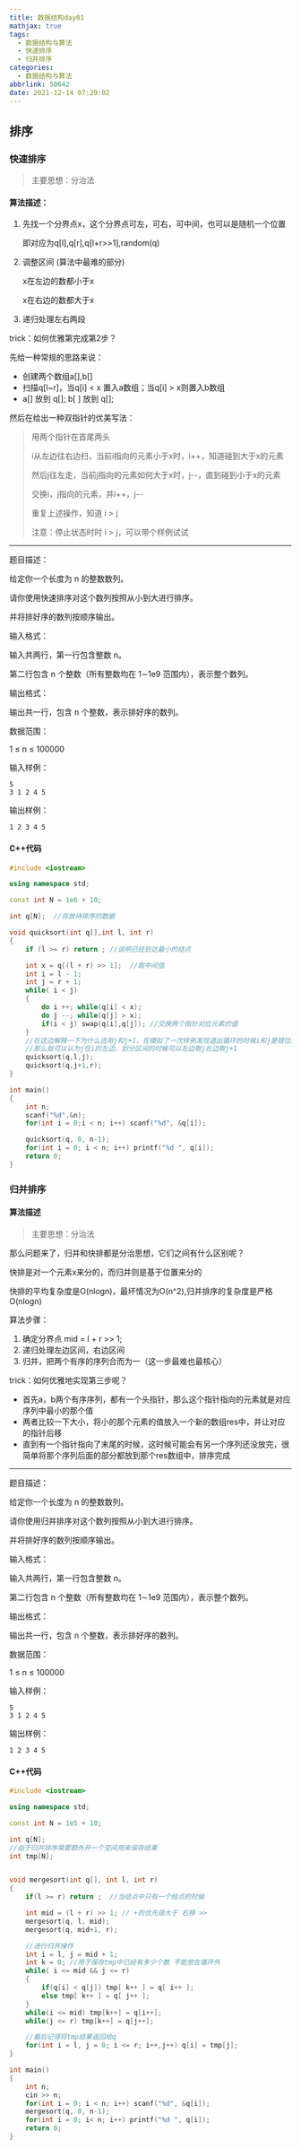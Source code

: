 ```yaml
---
title: 数据结构day01
mathjax: true
tags:
  - 数据结构与算法
  - 快速排序
  - 归并排序
categories:
  - 数据结构与算法
abbrlink: 50642
date: 2021-12-14 07:29:02
---
```


## 排序

### 快速排序 

> 主要思想：分治法

#### 算法描述：

1. 先找一个分界点x，这个分界点可左，可右，可中间，也可以是随机一个位置

   即对应为q[l],q[r],q[l+r>>1],random(q)

2. 调整区间 (算法中最难的部分)

   x在左边的数都小于x

   x在右边的数都大于x

3. 递归处理左右两段

<!--more-->

trick：如何优雅第完成第2步？

先给一种常规的思路来说：

+ 创建两个数组a[],b[]
+ 扫描q[l~r]，当q[i] < x 置入a数组；当q[i] > x则置入b数组
+ a[] 放到 q[]; b[ ] 放到 q[];

然后在给出一种双指针的优美写法：

> 用两个指针在首尾两头
>
> i从左边往右边扫，当前i指向的元素小于x时，i++，知道碰到大于x的元素
>
> 然后j往左走，当前j指向的元素如何大于x时，j--，直到碰到小于x的元素
>
> 交换i，j指向的元素，并i++，j--
>
> 重复上述操作，知道 i > j 
>
> 注意：停止状态时时 i > j，可以带个样例试试

---



题目描述：

给定你一个长度为 n 的整数数列。

请你使用快速排序对这个数列按照从小到大进行排序。

并将排好序的数列按顺序输出。



输入格式：

输入共两行，第一行包含整数 n。

第二行包含 n 个整数（所有整数均在 1∼1e9 范围内），表示整个数列。



输出格式：

输出共一行，包含 n 个整数，表示排好序的数列。



数据范围：

1 ≤ n ≤ 100000



输入样例：

```
5
3 1 2 4 5
```



输出样例：

```
1 2 3 4 5
```

#### C++代码

```c++
#include <iostream>

using namespace std;

const int N = 1e6 + 10;

int q[N];  //存放待排序的数据

void quicksort(int q[],int l, int r)
{
    if (l >= r) return ; //说明已经到达最小的结点

    int x = q[(l + r) >> 1];  //取中间值
    int i = l - 1;
    int j = r + 1;
    while( i < j)
    {
        do i ++; while(q[i] < x);
        do j --; while(q[j] > x);
        if(i < j) swap(q[i],q[j]); //交换两个指针对应元素的值
    }
    //在这边解释一下为什么选用j和j+1，在模拟了一次样例发现退出循环的时候i和j是错位的也就是说在i > j的时候退出的循环
    //那么就可以认为j在i的左边，划分区间的时候可以左边取j右边取j+1
    quicksort(q,l,j);
    quicksort(q,j+1,r);
}

int main()
{
    int n;
    scanf("%d",&n);
    for(int i = 0;i < n; i++) scanf("%d", &q[i]);

    quicksort(q, 0, n-1);
    for(int i = 0; i < n; i++) printf("%d ", q[i]);
    return 0;
}
```

### 归并排序

#### 算法描述

> 主要思想：分治法

那么问题来了，归并和快排都是分治思想，它们之间有什么区别呢？

快排是对一个元素x来分的，而归并则是基于位置来分的

快排的平均复杂度是O(nlogn)，最坏情况为O(n^2),归并排序的复杂度是严格O(nlogn)

算法步骤：

1. 确定分界点 mid = l + r >> 1;
2. 递归处理左边区间，右边区间
3. 归并，把两个有序的序列合而为一（这一步最难也最核心）

trick：如何优雅地实现第三步呢？

+ 首先a，b两个有序序列，都有一个头指针，那么这个指针指向的元素就是对应序列中最小的那个值
+ 两者比较一下大小，将小的那个元素的值放入一个新的数组res中，并让对应的指针后移
+ 直到有一个指针指向了末尾的时候，这时候可能会有另一个序列还没放完，很简单将那个序列后面的部分都放到那个res数组中，排序完成

---

题目描述：

给定你一个长度为 n 的整数数列。

请你使用归并排序对这个数列按照从小到大进行排序。

并将排好序的数列按顺序输出。



输入格式：

输入共两行，第一行包含整数 n。

第二行包含 n 个整数（所有整数均在 1∼1e9 范围内），表示整个数列。



输出格式：

输出共一行，包含 n 个整数，表示排好序的数列。



数据范围：

1 ≤ n ≤ 100000



输入样例：

```
5
3 1 2 4 5
```



输出样例：

```
1 2 3 4 5
```

#### C++代码

```c++
#include <iostream>

using namespace std;

const int N = 1e5 + 10;

int q[N];
//由于归并排序需要额外开一个空间用来保存结果
int tmp[N];


void mergesort(int q[], int l, int r)
{
    if(l >= r) return ;  //当结点中只有一个结点的时候

    int mid = (l + r) >> 1; // +的优先级大于 右移 >>
    mergesort(q, l, mid);
    mergesort(q, mid+1, r);

    //进行归并操作
    int i = l, j = mid + 1;
    int k = 0; //用于保存tmp中已经有多少个数 不能放在循环外
    while( i <= mid && j <= r)
    {
        if(q[i] < q[j]) tmp[ k++ ] = q[ i++ ];
        else tmp[ k++ ] = q[ j++ ];
    }
    while(i <= mid) tmp[k++] = q[i++];
    while(j <= r) tmp[k++] = q[j++];

    //最后记得将tmp结果返回给q
    for(int i = l, j = 0; i <= r; i++,j++) q[i] = tmp[j];
}

int main()
{
    int n;
    cin >> n;
    for(int i = 0; i < n; i++) scanf("%d", &q[i]);
    mergesort(q, 0, n-1);
    for(int i = 0; i< n; i++) printf("%d ", q[i]);
    return 0;
}
```